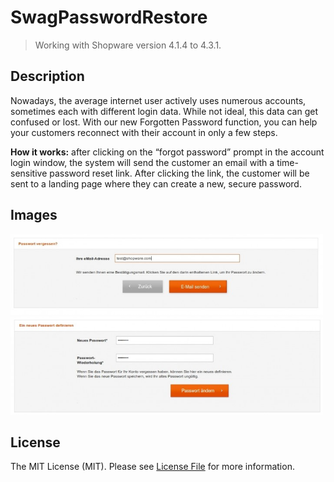 # SwagPasswordRestore
> Working with Shopware version 4.1.4 to 4.3.1.

## Description
Nowadays, the average internet user actively uses numerous accounts, sometimes each with different login data.
While not ideal, this data can get confused or lost.
With our new Forgotten Password function, you can help your customers reconnect with their account in only a few steps.

**How it works:**
after clicking on the “forgot password” prompt in the account login window, the system will send the customer an email with a time-sensitive password reset link.
After clicking the link, the customer will be sent to a landing page where they can create a new, secure password.

## Images
<img src="image1.jpg" alt="Frontend" style="width: 500px;"/>
<img src="image2.jpg" alt="Frontend" style="width: 500px;"/>

## License

The MIT License (MIT). Please see [License File](LICENSE) for more information.
